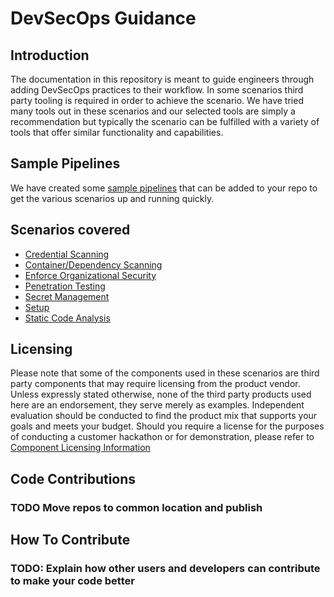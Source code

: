 # DevSecOps Guidance

## Introduction

The documentation in this repository is meant to guide engineers through adding DevSecOps practices to their workflow.  In some scenarios third party tooling is required in order to achieve the scenario.  We have tried many tools out in these scenarios and our selected tools are simply a recommendation but typically the scenario can be fulfilled with a variety of tools that offer similar functionality and capabilities.

## Sample Pipelines

We have created some [sample pipelines](./pipelines/README.md) that can be added to your repo to get the various scenarios up and running quickly.

## Scenarios covered

- [Credential Scanning](./Scenarios/CredentialScanning/README.md)
- [Container/Dependency Scanning](./Scenarios/DependencyContainerScanning/README.md)
- [Enforce Organizational Security](./Scenarios/EnforceOrgSecurityPolicy/README.md)
- [Penetration Testing](./Scenarios/PenetrationTesting/README.md)
- [Secret Management](./Scenarios/SecretManagement/README.md)
- [Setup](./Scenarios/Setup/Whitesource.md)
- [Static Code Analysis](./Scenarios/StaticCodeAnalysis/README.md)

## Licensing

Please note that some of the components used in these scenarios are third party components that may require licensing from the product vendor. Unless expressly stated otherwise, none of the third party products used here are an endorsement, they serve merely as examples. Independent evaluation should be conducted to find the product mix that supports your goals and meets your budget. Should you require a license for the purposes of conducting a customer hackathon or for demonstration, please refer to  [Component Licensing Information](./Scenarios/ComponentLicensingInfo/README.md)

## Code Contributions

### TODO Move repos to common location and publish

## How To Contribute

### TODO: Explain how other users and developers can contribute to make your code better
